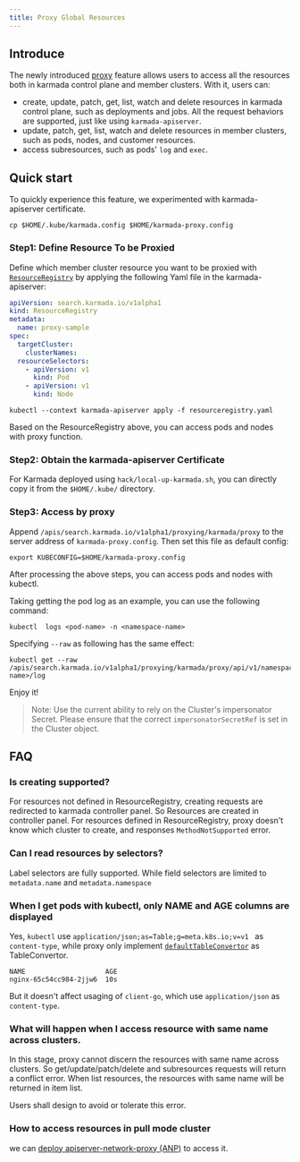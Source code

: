 ```yaml
---
title: Proxy Global Resources
---
```


## Introduce

The newly introduced [proxy](https://github.com/karmada-io/karmada/blob/master/docs/proposals/resource-aggregation-proxy/README.md) feature allows users to access all the resources both in karmada control plane and member clusters. With it, users can:

- create, update, patch, get, list, watch and delete resources in karmada control plane, such as deployments and jobs. All the request behaviors are supported, just like using `karmada-apiserver`.
- update, patch, get, list, watch and delete resources in member clusters, such as pods, nodes, and customer resources.
- access subresources, such as pods' `log` and `exec`.

## Quick start

To quickly experience this feature, we experimented with karmada-apiserver certificate.

```shell
cp $HOME/.kube/karmada.config $HOME/karmada-proxy.config
```

### Step1: Define Resource To be Proxied

Define which member cluster resource you want to be proxied with [`ResourceRegistry`](https://github.com/karmada-io/karmada/tree/master/docs/proposals/caching#define-the-scope-of-the-cached-resource) by applying the following Yaml file in the karmada-apiserver:

```yaml
apiVersion: search.karmada.io/v1alpha1
kind: ResourceRegistry
metadata:
  name: proxy-sample
spec:
  targetCluster:
    clusterNames:
  resourceSelectors:
    - apiVersion: v1
      kind: Pod
    - apiVersion: v1
      kind: Node
```

```shell
kubectl --context karmada-apiserver apply -f resourceregistry.yaml
```

Based on the ResourceRegistry above, you can access pods and nodes with proxy function.

### Step2: Obtain the karmada-apiserver Certificate

For Karmada deployed using `hack/local-up-karmada.sh`, you can directly copy it from the `$HOME/.kube/` directory.

### Step3: Access by proxy

Append `/apis/search.karmada.io/v1alpha1/proxying/karmada/proxy` to the server address of `karmada-proxy.config`. Then set this file as default config:

```shell
export KUBECONFIG=$HOME/karmada-proxy.config
```

After processing the above steps, you can access pods and nodes with kubectl.

Taking getting the pod log as an example, you can use the following command:

```shell
kubectl  logs <pod-name> -n <namespace-name>
```

Specifying `--raw` as following has the same effect:

```shell
kubectl get --raw /apis/search.karmada.io/v1alpha1/proxying/karmada/proxy/api/v1/namespaces/<ns>/pods/<pod-name>/log
```

Enjoy it!

> Note: Use the current ability to rely on the Cluster's impersonator Secret. Please ensure that the correct `impersonatorSecretRef` is set in the Cluster object.

## FAQ

### Is creating supported?

For resources not defined in ResourceRegistry, creating requests are redirected to karmada controller panel. So Resources are created in controller panel.
For resources defined in ResourceRegistry, proxy doesn't know which cluster to create, and responses `MethodNotSupported` error.

### Can I read resources by selectors?

Label selectors are fully supported. While field selectors are limited to `metadata.name` and `metadata.namespace`

### When I get pods with kubectl, only NAME and AGE columns are displayed

Yes, `kubectl` use `application/json;as=Table;g=meta.k8s.io;v=v1 ` as `content-type`, while proxy only implement [`defaultTableConvertor`](https://github.com/karmada-io/karmada/blob/614e28508336d6c03a938ce1bf0678dafef034f0/vendor/k8s.io/apiserver/pkg/registry/rest/table.go#L38-L40) as TableConvertor.

```
NAME                    AGE
nginx-65c54cc984-2jjw6  10s
```

But it doesn't affect usaging of `client-go`, which use `application/json` as `content-type`.

### What will happen when I access resource with same name across clusters.

In this stage, proxy cannot discern the resources with same name across clusters. So get/update/patch/delete and subresources requests will return a conflict error. When list resources, the resources with same name will be returned in item list.

Users shall design to avoid or tolerate this error.

### How to access resources in pull mode cluster

we can [deploy apiserver-network-proxy (ANP)](../clustermanager/working-with-anp.md) to access it.
